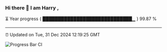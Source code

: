 ### Hi there 👋 I am Harry , 

⏳ Year progress { █████████████████████████████▁ } 99.87 %

---

⏰ Updated on Tue, 31 Dec 2024 12:19:25 GMT

![Progress Bar CI](https://github.com/duykhang68/duykhang68/workflows/Progress%20Bar%20CI/badge.svg)
